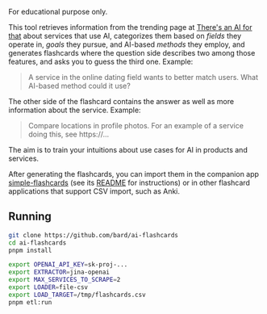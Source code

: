 For educational purpose only.

This tool retrieves information from the trending page at [There's an AI for that](https://theresanaiforthat.com/) about services that use AI, categorizes them based on _fields_ they operate in, _goals_ they pursue, and AI-based _methods_ they employ, and generates flashcards where the question side describes two among those features, and asks you to guess the third one. Example:

> A service in the online dating field wants to better match users. What AI-based method could it use?

The other side of the flashcard contains the answer as well as more information about the service. Example:

> Compare locations in profile photos. For an example of a service doing this, see https://...

The aim is to train your intuitions about use cases for AI in products and services.

After generating the flashcards, you can import them in the companion app [simple-flashcards](http://github.com/bard/simple-flashcards) (see its [README](http://github.com/bard/simple-flashcards) for instructions) or in other flashcard applications that support CSV import, such as Anki.

## Running

```sh
git clone https://github.com/bard/ai-flashcards
cd ai-flashcards
pnpm install

export OPENAI_API_KEY=sk-proj-...
export EXTRACTOR=jina-openai
export MAX_SERVICES_TO_SCRAPE=2
export LOADER=file-csv
export LOAD_TARGET=/tmp/flashcards.csv
pnpm etl:run
```
